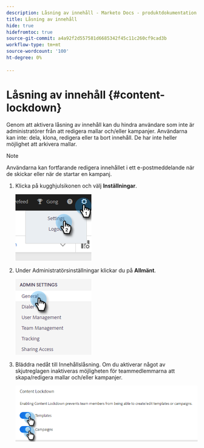 ```yaml
---
description: Låsning av innehåll - Marketo Docs - produktdokumentation
title: Låsning av innehåll
hide: true
hidefromtoc: true
source-git-commit: a4a92f2d557581d6685342f45c11c260cf9cad3b
workflow-type: tm+mt
source-wordcount: '100'
ht-degree: 0%

---
```


# Låsning av innehåll {#content-lockdown}

Genom att aktivera låsning av innehåll kan du hindra användare som inte är administratörer från att redigera mallar och/eller kampanjer. Användarna kan inte: dela, klona, redigera eller ta bort innehåll. De har inte heller möjlighet att arkivera mallar.

>[!NOTE]
>
>Användarna kan fortfarande redigera innehållet i ett e-postmeddelande när de skickar eller när de startar en kampanj.

1. Klicka på kugghjulsikonen och välj **Inställningar**.

   ![](assets/content-lockdown-1.png)

1. Under Administratörsinställningar klickar du på **Allmänt**.

   ![](assets/content-lockdown-2.png)

1. Bläddra nedåt till Innehållslåsning. Om du aktiverar något av skjutreglagen inaktiveras möjligheten för teammedlemmarna att skapa/redigera mallar och/eller kampanjer.

   ![](assets/content-lockdown-3.png)
